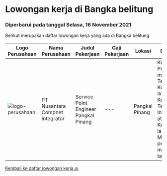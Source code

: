 
  # Lowongan kerja di Bangka belitung

  ### Diperbarui pada tanggal Selasa, 16 November 2021

  Berikut merupakan daftar lowongan kerja yang ada di Bangka belitung

  |Logo Perusahaan | Nama Perusahaan | Judul Pekerjaan | Gaji Pekerjaan | Lokasi | Deskripsi | Tanggal diunggah | Pranala |
  | -------------- | --------------- | --------------- | --------- | --------- | -------------- | ------- | ----------- |
  |![logo-perusahaan](https://image-service-cdn.seek.com.au/faf1379cb2f8ff5c87162dc20c60c0d2f63dba1c/ee4dce1061f3f616224767ad58cb2fc751b8d2dc)|PT Nusantara Compnet Integrator|Service Point Engineer Pangkal Pinang|---|Pangkal Pinang|Kualifikasi: Pendidikan minimal S1 Teknik Komputer, Ilmu Komputer, Teknik Informatika atau Ilmu Komputer lainnya. Memiliki pengalaman minimal 1 tahun,...|Minggu, 14 November 2021|https://www.jobstreet.co.id/id/job/service-point-engineer-pangkal-pinang-3680783?token=0~74890cac-64a8-40a3-8f5c-7d4642cb5394&sectionRank=1&jobId=jobstreet-id-job-3680783|


  [Kembali ke daftar lowongan kerja 🔙](../README.md#daftar-lowongan-kerja)
  